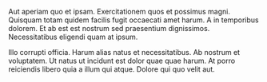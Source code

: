 Aut aperiam quo et ipsam. Exercitationem quos et possimus magni. Quisquam totam quidem facilis fugit occaecati amet harum. A in temporibus dolorem. Et ab est est nostrum sed praesentium dignissimos. Necessitatibus eligendi quam at ipsum.
 Illo corrupti officia. Harum alias natus et necessitatibus. Ab nostrum et voluptatem. Ut natus ut incidunt est dolor quae quae harum. At porro reiciendis libero quia a illum qui atque. Dolore qui quo velit aut.